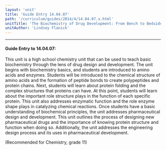```yaml
---
layout: 'unit'
title: 'Guide Entry 14.04.07'
path: '/curriculum/guides/2014/4/14.04.07.x.html'
unitTitle: 'The Biochemistry of Drug Development: From Bench to Bedside'
unitAuthor: 'Lindsey Flanick'
---
```


<body>
<hr/>
 <h4>
  Guide Entry to 14.04.07:
 </h4>
 <p>
  This unit is a high school chemistry unit that can be used to teach basic biochemistry through the lens of drug design and development. The unit begins with biochemistry basics, and students are introduced to amino acids and enzymes. Students will be introduced to the chemical structure of amino acids and the formation of peptide bonds to create polypeptides and protein chains. Next, students will learn about protein folding and the complex structures that proteins can have. At this point, students will learn about the important role structure plays in the function of each specific protein. This unit also addresses enzymatic function and the role enzyme shape plays in catalyzing chemical reactions. Once students have a basic understanding of biochemical principles, the unit addresses pharmaceutical design and development. This unit outlines the process of designing new pharmaceutical drugs and the importance of knowing protein structure and function when doing so. Additionally, the unit addresses the engineering design process and its uses in pharmaceutical development.
 </p>
<p>
  (Recommended for Chemistry, grade 11)
  <b>
  </b>
 </p>

</body>
